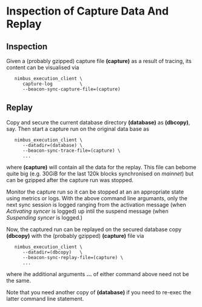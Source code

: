 Inspection of Capture Data And Replay
=====================================

Inspection
----------

Given a (probably gzipped) capture file **(capture)** as a result of
tracing, its content can be visualised via

       nimbus_execution_client \
          capture-log          \
          --beacon-sync-capture-file=(capture)

Replay
------

Copy and secure the current database directory **(database)** as **(dbcopy)**,
say. Then start a capture run on the original data base as

       nimbus_execution_client \
          --datadir=(database) \
          --beacon-sync-trace-file=(capture) \
          ...

where **(capture)** will contain all the data for the replay. This file can
bebome quite big (e.g. 30GiB for the last 120k blocks synchronised on
*mainnet*) but can be gzipped after the capture run was stopped.

Monitor the capture run so it can be stopped at an an appropriate state using
metrics or logs. With the above command line argumants, only the next sync
session is logged ranging from the activation message (when *Activating syncer*
is logged) up intil the suspend message (when *Suspending syncer* is logged.)

Now, the captured run can be replayed on the secured database copy
**(dbcopy)** with the (probably gzipped) **(capture)** file via

       nimbus_execution_client \
          --datadir=(dbcopy)   \
          --beacon-sync-replay-file=(capture) \
          ...

where ihe additional arguments **...** of either command above need not be
the same.

Note that you need another copy of **(database)** if you need to re-exec the
latter command line statement.
